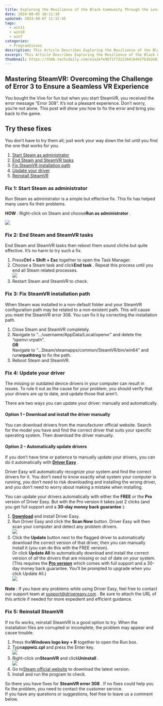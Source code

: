 ```yaml
---
title: Exploring the Resilience of the Black Community Through the Lens of 'Eternal Return'
date: 2024-08-05 10:11:10
updated: 2024-08-07 11:15:45
tags:
  - win11
  - win10
  - win7
categories:
  - ProgramIssues
description: This Article Describes Exploring the Resilience of the Black Community Through the Lens of 'Eternal Return'
excerpt: This Article Describes Exploring the Resilience of the Black Community Through the Lens of 'Eternal Return'
thumbnail: https://thmb.techidaily.com/e1a2efe9bf1f732226416442fb362e8363cdb8595c634b883b7def7759d3266e.jpg
---
```


## Mastering SteamVR: Overcoming the Challenge of Error 3 to Ensure a Seamless VR Experience

You bought the Vive for fun but when you start SteamVR, you received the error message “Error 308”. It’s not a pleasant experience. Don’t worry, you’re not alone. This post will show you how to fix the error and bring you back to the game.

## Try these fixes

 You don’t have to try them all; just work your way down the list until you find the one that works for you.

1. [Start Steam as administrator](https://tools.techidaily.com/drivereasy/download/)
2. [End Steam and SteamVR tasks](https://tools.techidaily.com/drivereasy/download/)
3. [Fix SteamVR installation path](https://tools.techidaily.com/drivereasy/download/)
4. [Update your driver](https://tools.techidaily.com/drivereasy/download/)
5. [Reinstall SteamVR](https://tools.techidaily.com/drivereasy/download/)

### Fix 1: Start Steam as administrator

 Run Steam as administrator is a simple but effective fix. This fix has helped many users fix their problems.

**HOW** : Right-click on Steam and choose**Run as administrator** .

![](https://images.drivereasy.com/wp-content/uploads/2020/01/s1.jpg)

### Fix 2: End Steam and SteamVR tasks

 End Steam and SteamVR tasks then reboot them sound cliche but quite effective. It’s no harm to try such a fix.

1. Press**Ctrl + Shift + Esc** together to open the Task Manager.
2. Choose a Steam task and click**End task** . Repeat this process until you end all Steam related processes.  
![](https://images.drivereasy.com/wp-content/uploads/2020/01/s2.jpg)
3. Restart Steam and SteamVR to check.

### Fix 3: Fix SteamVR installation path

 When Steam was installed in a non-default folder and your SteamVR configuration path may be related to a non-existent path. This will cause you meet the SteamVR error 308\. You can fix it by correcting the installation path.

1. Close Steam and SteamVR completely.
2. Navigate to “…/username/AppData/Local/openvr” and delete the “openvr.vrpath”.  
**OR**  
 Navigate to “…Steam/steamapps/common/SteamVR/bin/win64” and run**vrpathtreg** to fix the path.
3. Reboot Steam and SteamVR.

### Fix 4: Update your driver

 The missing or outdated device drivers in your computer can result in issues. To rule it out as the cause for your problem, you should verify that your drivers are up to date, and update those that aren’t.

 There are two ways you can update your driver: manually and automatically.

#### **Option 1 –** **Download and install the driver manually**

 You can download drivers from the manufacturer official website. Search for the model you have and find the correct driver that suits your specific operating system. Then download the driver manually.

#### **Option 2 – Automatically update drivers**

 If you don’t have time or patience to manually update your drivers, you can do it automatically with **[Driver Easy](https://tools.techidaily.com/drivereasy/download/)**  .

 Driver Easy will automatically recognize your system and find the correct drivers for it. You don’t need to know exactly what system your computer is running, you don’t need to risk downloading and installing the wrong driver, and you don’t need to worry about making a mistake when installing.

 You can update your drivers automatically with either the **FREE** or the **Pro** version of Driver Easy. But with the Pro version it takes just 2 clicks (and you get full support and a **30-day money back guarantee** ):

1. **[Download](https://tools.techidaily.com/drivereasy/download/)**  and install Driver Easy.
2. Run Driver Easy and click the **Scan Now** button. Driver Easy will then scan your computer and detect any problem drivers.  
![](https://images.drivereasy.com/wp-content/uploads/2019/08/NVIDIA-18.jpg)
3. Click the **Update**  button next to the flagged driver to automatically download the correct version of that driver, then you can manually install it (you can do this with the FREE version).  
 Or click **Update All** to automatically download and install the correct version of _all_ the drivers that are missing or out of date on your system. (This requires the **[Pro version](https://tools.techidaily.com/drivereasy/download/)**  which comes with full support and a 30-day money back guarantee. You’ll be prompted to upgrade when you click Update All.)  
![](https://images.drivereasy.com/wp-content/uploads/2019/08/NVIDIA-Geoforce.jpg)

**Note** : If you have any problems while using Driver Easy, feel free to contact our support team at [support@drivereasy.com](https://tools.techidaily.com/drivereasy/download/) .
 Be sure to attach the URL of this article if needed for more expedient and efficient guidance.

### Fix 5: Reinstall SteamVR

 If no fix works, reinstall SteamVR is a good option to try. When the installation files are corrupted or incomplete, the problem may appear and cause trouble.

1. Press the**Windows logo key + R** together to open the Run box.
2. Type**appwiz.cpl** and press the Enter key.  
![](https://images.drivereasy.com/wp-content/uploads/2020/01/s4.jpg)
3. Right-click on**SteamVR** and click**Uninstall** .  
![](https://images.drivereasy.com/wp-content/uploads/2020/01/s3.jpg)
4. Go to[Steam official website](https://store.steampowered.com/app/250820/SteamVR/) to download the latest version.
5. Install and run the program to check.

 So there you have fixes for **SteamVR error 308** . If no fixes could help you fix the problem, you need to contact the customer service.  
 If you have any questions or suggestions, feel free to leave us a comment below.

<ins class="adsbygoogle"
     style="display:block"
     data-ad-format="autorelaxed"
     data-ad-client="ca-pub-7571918770474297"
     data-ad-slot="1223367746"></ins>



<ins class="adsbygoogle"
     style="display:block"
     data-ad-client="ca-pub-7571918770474297"
     data-ad-slot="8358498916"
     data-ad-format="auto"
     data-full-width-responsive="true"></ins>
